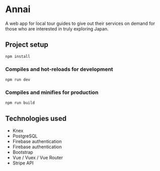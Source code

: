 
# Annai

A web app for local tour guides to give out their services on demand for those who are interested in truly exploring Japan.

## Project setup
```
npm install
```

### Compiles and hot-reloads for development
```
npm run dev
```

### Compiles and minifies for production
```
npm run build
```

## Technologies used
- Knex
- PostgreSQL
- Firebase authentication
- Firebase authentication
- Bootstrap
- Vue / Vuex / Vue Router
- Stripe API





